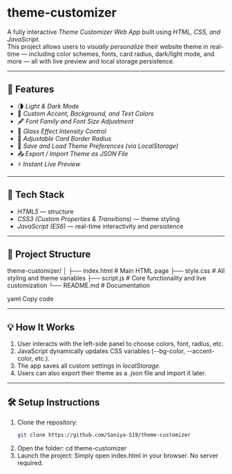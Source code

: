 # theme-customizer

A fully interactive *Theme Customizer Web App* built using *HTML, CSS, and JavaScript*.  
This project allows users to *visually personalize* their website theme in real-time — including color schemes, fonts, card radius, dark/light mode, and more — all with live preview and local storage persistence.

---

## 🚀 Features

- 🌗 *Light & Dark Mode*
- 🎨 *Custom Accent, Background, and Text Colors*
- 🖋 *Font Family and Font Size Adjustment*
- 🧊 *Glass Effect Intensity Control*
- 🧱 *Adjustable Card Border Radius*
- 💾 *Save and Load Theme Preferences (via LocalStorage)*
- 📤 *Export / Import Theme as JSON File*
- ⚡ *Instant Live Preview*

---

## 🧠 Tech Stack

- *HTML5* — structure  
- *CSS3 (Custom Properties & Transitions)* — theme styling  
- *JavaScript (ES6)* — real-time interactivity and persistence  

---

## 📂 Project Structure

theme-customizer/
│
├── index.html # Main HTML page
├── style.css # All styling and theme variables
├── script.js # Core functionality and live customization
└── README.md # Documentation

yaml
Copy code

---

## 💡 How It Works

1. User interacts with the left-side panel to choose colors, font, radius, etc.  
2. JavaScript dynamically updates CSS variables (--bg-color, --accent-color, etc.).  
3. The app saves all custom settings in *localStorage*.  
4. Users can also export their theme as a .json file and import it later.

---

## 🛠 Setup Instructions

1. Clone the repository:
   ```bash
   git clone https://github.com/Saniya-S19/theme-customizer
2. Open the folder:
   cd theme-customizer
3. Launch the project:
   Simply open index.html in your browser.
   No server required.
